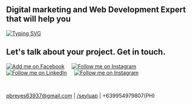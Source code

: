 ## Digital marketing and Web Development Expert that will help you

<!-- Read ME Typing effect https://readme-typing-svg.herokuapp.com/demo/ -->
[![Typing SVG](https://readme-typing-svg.herokuapp.com?color=%23F70F8D&lines=Build+your+Brand+and+Website;Bring+your+Ideas+into+Code;Grow+Your+Business+in+The+Digital+Age)](https://git.io/typing-svg)

## Let's talk about your project. Get in touch.

<!-- Social Badges https://github.com/alexandresanlim/Badges4-README.md-Profile -->
<p>
    <a href="https://www.facebook.com/seyluap/"><img title="Add me on Facebook" src="https://img.shields.io/badge/Facebook-1877F2?style=for-the-badge&logo=facebook&logoColor=white" /></a>
    &#8287;&#8287;&#8287;
    <a href="https://www.instagram.com/pbreyse/"><img title="Follow me on Instagram" src="https://img.shields.io/badge/Instagram-E4405F?style=for-the-badge&logo=instagram&logoColor=white" /></a>
    &#8287;&#8287;&#8287;
    <a href="www.linkedin.com/in/pbreyes63937"><img title="Follow me on LinkedIn" src="https://img.shields.io/badge/LinkedIn-0077B5?style=for-the-badge&logo=linkedin&logoColor=white" /></a>
    &#8287;&#8287;&#8287;
    <a href="mailto:pbreyes63937@gmail.com"><img title="Follow me on Instagram" src="https://img.shields.io/badge/Gmail-D14836?style=for-the-badge&logo=gmail&logoColor=white" /></a>
</p>

<p>&nbsp;</p>

[pbreyes63937@gmail.com](mailto:pbreyes63937@gmail.com) | [/seyluap](https://www.facebook.com/seyluap/) | +639954979807(PH)


